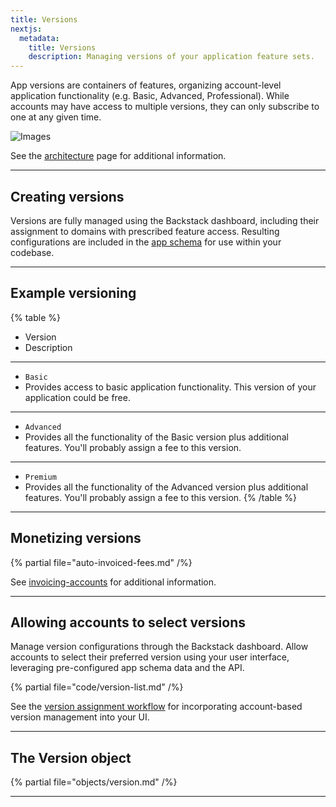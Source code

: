 ```yaml
---
title: Versions
nextjs:
  metadata:
    title: Versions
    description: Managing versions of your application feature sets.
---
```



App versions are containers of features, organizing account-level application functionality (e.g. Basic, Advanced, Professional). While accounts may have access to multiple versions, they can only subscribe to one at any given time.

![Images](/images/diagrams/versions.svg)

See the [architecture](/docs/architecture) page for additional information.

---

## Creating versions

Versions are fully managed using the Backstack dashboard, including their assignment to domains with prescribed feature access. Resulting configurations are included in the [app schema](/docs/app-schemas) for use within your codebase.


---

## Example versioning

{% table %}
* Version
* Description
---
* `Basic`
* Provides access to basic application functionality. This version of your application could be free.
---
* `Advanced`
* Provides all the functionality of the Basic version plus additional features. You'll probably assign a fee to this version.
---
* `Premium`
* Provides all the functionality of the Advanced version plus additional features. You'll probably assign a fee to this version.
{% /table %}

---


## Monetizing versions

{% partial file="auto-invoiced-fees.md" /%}

See [invoicing-accounts](/docs/account-invoicing) for additional information.

---

## Allowing accounts to select versions

Manage version configurations through the Backstack dashboard. Allow accounts to select their preferred version using your user interface, leveraging pre-configured app schema data and the API.

{% partial file="code/version-list.md" /%}


See the [version assignment workflow](/docs/version-assignment) for incorporating account-based version management into your UI.

---

## The Version object

{% partial file="objects/version.md" /%}

---
